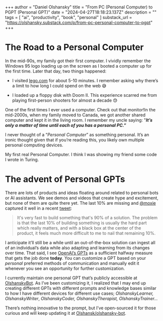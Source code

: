 +++
author = "Daniel Olshansky"
title = "From PC (Personal Computer) to PGPT (Personal GPT)"
date = "2024-04-27T18:18:23.137Z"
description = ""
tags = [
    "ai", "productivity", "book", "personal"
]
substack_url = "https://olshansky.substack.com/p/from-pc-personal-computer-to-pgpt"
+++

# **The Road to a Personal Computer**

In the mid-90s, my family got their first computer. I vividly remember the Windows 95 logo loading up on the screen as I booted a computer up for the first time. Later that day, two things happened:

- I visited [lego.com](http://lego.com/) for about 5-10 minutes. I remember asking why there’s a limit to how long I could spend on the web 😅

- I loaded up a floppy disk with Doom II. This experience scarred me from playing first-person shooters for almost a decade 😓

One of the first times I ever used a computer. Check out that monitor!In the mid-2000s, when my family moved to Canada, we got another shared computer and kept it in the living room. I remember my uncle saying: "**_It’s only a matter of time until each of you has a personal PC.”_**

I never thought of a “_Personal Computer_” as something personal. It’s an ironic thought given that if you’re reading this, you likely own multiple personal computing devices.

My first real Personal Computer. I think I was showing my friend some code I wrote in Turing.

# **The advent of Personal GPTs**

There are lots of products and ideas floating around related to personal bots or AI assistants. We see demos and videos that create hype and excitement, but none of them are quite there yet. The last 10% are missing and [@moxie](https://twitter.com/moxie) captured it well in a recent [tweet](https://twitter.com/moxie/status/1783932933717561486):

> It's very fast to build something that's 90% of a solution. The problem is that the last 10% of building something is usually the hard part which really matters, and with a black box at the center of the product, it feels much more difficult to me to nail that remaining 10%.

I anticipate it’ll still be a while until an out-of-the-box solution can ingest all of an individual’s data while also adapting and learning from its changes over time. That said, I see [OpenAI’s GPTs](https://openai.com/blog/introducing-gpts) as a sufficient halfway measure that gets the job done **today**. You can customize a GPT based on your _personal_ preferred methods of communication and manually edit it whenever you see an opportunity for further customization.

I currently maintain one personal GPT that’s publicly accessible at [OlshanskyBot](https://chat.openai.com/g/g-VL4KDXHxC-olshanskybot). As I’ve been customizing it, I realized that I may end up creating different GPTs with different prompts and knowledge bases similar to how I have different devices for different use cases; _OlshanskyLearner, OlshanskyWriter_, _OlshanskyCoder, OlshanskyTherapist, OlshanskyTrainer…_

There’s nothing innovative to the prompt, but I’ve open-sourced it for those curious and will keep updating it at [Olshansk/olshansky-bot](https://github.com/Olshansk/olshansky-bot).
